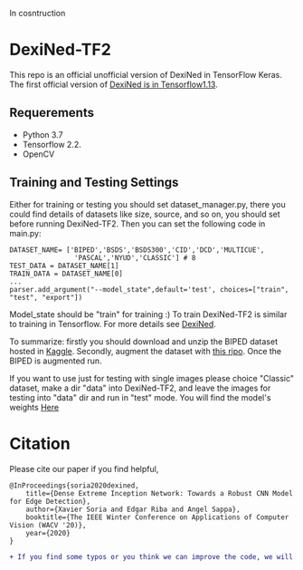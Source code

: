 In cosntruction

# DexiNed-TF2


This repo is an official unofficial version of DexiNed in TensorFlow Keras. The first official version of [DexiNed is in Tensorflow1.13](https://github.com/xavysp/DexiNed).

## Requerements

* Python 3.7
* Tensorflow 2.2.
* OpenCV

## Training and Testing  Settings

Either for training or testing you should set dataset_manager.py, there you could find details of datasets like size, source, and so on, you should set before running DexiNed-TF2.
Then you can set the following code in main.py:
```
DATASET_NAME= ['BIPED','BSDS','BSDS300','CID','DCD','MULTICUE',
                'PASCAL','NYUD','CLASSIC'] # 8
TEST_DATA = DATASET_NAME[1]
TRAIN_DATA = DATASET_NAME[0]
...
parser.add_argument("--model_state",default='test', choices=["train", "test", "export"])

```
Model_state should be "train" for training :)
To train DexiNed-TF2 is similar to training in Tensorflow. For more details see [DexiNed](https://github.com/xavysp/DexiNed/blob/master/README.md).

To summarize: firstly you should download and unzip the BIPED dataset hosted in [Kaggle](https://www.kaggle.com/xavysp/biped). Secondly, augment the dataset with [this ripo](https://github.com/xavysp/MBIPED). Once the BIPED is augmented run.

If you want to use just for testing with single images please choice "Classic" dataset, make a dir "data" into DexiNed-TF2, and leave the images for testing into "data" dir and run in "test" mode. You will find the model's weights [Here](https://drive.google.com/file/d/19Gwa6egqzNolvX4eUoXn-SjRKzxB68AA/view?usp=sharing)
 
 # Citation
Please cite our paper if you find helpful,
```
@InProceedings{soria2020dexined,
    title={Dense Extreme Inception Network: Towards a Robust CNN Model for Edge Detection},
    author={Xavier Soria and Edgar Riba and Angel Sappa},
    booktitle={The IEEE Winter Conference on Applications of Computer Vision (WACV '20)},
    year={2020}
}
```
```diff
+ If you find some typos or you think we can improve the code, we will appreciate your contribution

```
